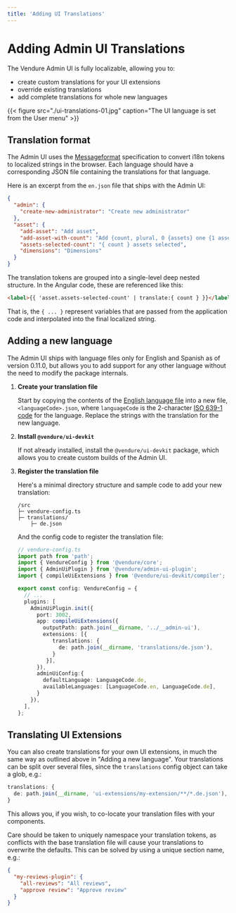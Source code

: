 ```yaml
---
title: 'Adding UI Translations'
---
```


# Adding Admin UI Translations

The Vendure Admin UI is fully localizable, allowing you to:

* create custom translations for your UI extensions
* override existing translations
* add complete translations for whole new languages

{{< figure src="./ui-translations-01.jpg" caption="The UI language is set from the User menu" >}}

## Translation format

The Admin UI uses the [Messageformat](https://messageformat.github.io/messageformat/) specification to convert i18n tokens to localized strings in the browser. Each language should have a corresponding JSON file containing the translations for that language.

Here is an excerpt from the `en.json` file that ships with the Admin UI:

```JSON
{
  "admin": {
    "create-new-administrator": "Create new administrator"
  },
  "asset": {
    "add-asset": "Add asset",
    "add-asset-with-count": "Add {count, plural, 0 {assets} one {1 asset} other {{count} assets}}",
    "assets-selected-count": "{ count } assets selected",
    "dimensions": "Dimensions"
  }
}
```

The translation tokens are grouped into a single-level deep nested structure. In the Angular code, these are referenced like this: 

```HTML
<label>{{ 'asset.assets-selected-count' | translate:{ count } }}</label>
```

That is, the `{ ... }` represent variables that are passed from the application code and interpolated into the final localized string.

## Adding a new language

The Admin UI ships with language files only for English and Spanish as of version 0.11.0, but allows you to add support for any other language without the need to modify the package internals.

1. **Create your translation file**

     Start by copying the contents of the [English language file](https://github.com/vendure-ecommerce/vendure/blob/master/packages/admin-ui/src/lib/static/i18n-messages/en.json) into a new file, `<languageCode>.json`, where `languageCode` is the 2-character [ISO 639-1 code](https://en.wikipedia.org/wiki/List_of_ISO_639-1_codes) for the language. Replace the strings with the translation for the new language.
2. **Install `@vendure/ui-devkit`**

    If not already installed, install the `@vendure/ui-devkit` package, which allows you to create custom builds of the Admin UI.
3. **Register the translation file**
  
    Here's a minimal directory structure and sample code to add your new translation:
    
    ```text
    /src
    ├─ vendure-config.ts
    ├─ translations/
        ├─ de.json
    ```
    
    And the config code to register the translation file:
    
    ```TypeScript
    // vendure-config.ts
    import path from 'path';
    import { VendureConfig } from '@vendure/core';
    import { AdminUiPlugin } from '@vendure/admin-ui-plugin';
    import { compileUiExtensions } from '@vendure/ui-devkit/compiler';
    
    export const config: VendureConfig = {
      // ...
      plugins: [
        AdminUiPlugin.init({
          port: 3002,
          app: compileUiExtensions({
            outputPath: path.join(__dirname, '../__admin-ui'),
            extensions: [{
               translations: {
                 de: path.join(__dirname, 'translations/de.json'),
               }
             }],
          }),
          adminUiConfig:{
            defaultLanguage: LanguageCode.de,
            availableLanguages: [LanguageCode.en, LanguageCode.de],
          }
        }),
      ],
    };
    ```

## Translating UI Extensions

You can also create translations for your own UI extensions, in much the same way as outlined above in "Adding a new language". Your translations can be split over several files, since the `translations` config object can take a glob, e.g.:

```TypeScript
translations: {
  de: path.join(__dirname, 'ui-extensions/my-extension/**/*.de.json'),
}
```

This allows you, if you wish, to co-locate your translation files with your components.

Care should be taken to uniquely namespace your translation tokens, as conflicts with the base translation file will cause your translations to overwrite the defaults. This can be solved by using a unique section name, e.g.:

```JSON
{
  "my-reviews-plugin": {
    "all-reviews": "All reviews",
    "approve review": "Approve review"
  }
}
```
